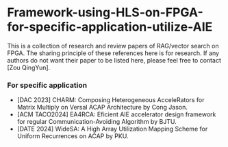 # Framework-using-HLS-on-FPGA-for-specific-application-utilize-AIE
This is a collection of research and review papers of RAG/vector search on FPGA. The sharing principle of these references here is for research. If any authors do not want their paper to be listed here, please feel free to contact [Zou QingYun].

### For specific application
* [DAC 2023] CHARM: Composing Heterogeneous AcceleRators for Matrix Multiply on Versal ACAP Architecture by Cong Jason.
* [ACM TACO2024] EA4RCA: Eficient AIE accelerator design framework for regular Communication-Avoiding Algorithm by BJTU.
* [DATE 2024] WideSA: A High Array Utilization Mapping Scheme for Uniform Recurrences on ACAP by PKU.

